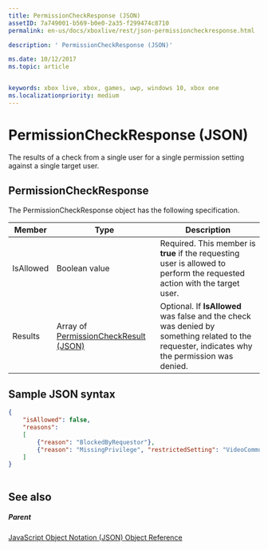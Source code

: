 ```yaml
---
title: PermissionCheckResponse (JSON)
assetID: 7a749001-b569-b0e0-2a35-f299474c8710
permalink: en-us/docs/xboxlive/rest/json-permissioncheckresponse.html

description: ' PermissionCheckResponse (JSON)'

ms.date: 10/12/2017
ms.topic: article


keywords: xbox live, xbox, games, uwp, windows 10, xbox one
ms.localizationpriority: medium
---
```



# PermissionCheckResponse (JSON)
The results of a check from a single user for a single permission setting against a single target user. 
<a id="ID4EN"></a>

 
## PermissionCheckResponse
 
The PermissionCheckResponse object has the following specification.
 
| Member| Type| Description| 
| --- | --- | --- | 
| IsAllowed| Boolean value| Required. This member is <b>true</b> if the requesting user is allowed to perform the requested action with the target user.| 
| Results| Array of [PermissionCheckResult (JSON)](json-permissioncheckresult.md)| Optional. If <b>IsAllowed</b> was false and the check was denied by something related to the requester, indicates why the permission was denied.| 
  
<a id="ID4E3B"></a>

 
## Sample JSON syntax
 

```json
{
    "isAllowed": false,
    "reasons":
    [
        {"reason": "BlockedByRequestor"},
        {"reason": "MissingPrivilege", "restrictedSetting": "VideoCommunications"}
    ]
}
    
```

  
<a id="ID4EFC"></a>

 
## See also
 
<a id="ID4EHC"></a>

 
##### Parent 

[JavaScript Object Notation (JSON) Object Reference](atoc-xboxlivews-reference-json.md)

   